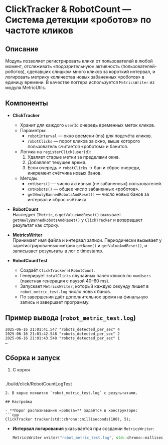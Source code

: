# ClickTracker & RobotCount — Система детекции «роботов» по частоте кликов

## Описание  
Модуль позволяет регистрировать клики от пользователей в любой момент, отслеживать «подозрительную» активность (пользователей-роботов), сделавших слишком много кликов за короткий интервал, и логировать метрику количества новых забаненных «роботов» в единицу времени. В качестве логгера используется `MetricsWriter` из модуля MetricUtils.

## Компоненты

- **ClickTracker**  
  - Хранит для каждого `userId` очередь временных меток кликов.  
  - Параметры:  
    - `robotInterval` — окно времени (ms) для подсчёта кликов.  
    - `robotClicks` — порог кликов за окно, выше которого пользователь считается «роботом» и банится.  
  - Логика на `registerClick(userId)`:  
    1. Удаляет старые метки за пределами окна.  
    2. Добавляет текущее время.  
    3. Если очередь ≥ `robotClicks` → бан и сброс очереди, инкремент счётчика новых банов.  
  - Методы:  
    - `cntUsers()` — число активных (не забаненных) пользователей.  
    - `cntRobots()` — общее число забаненных «роботов».  
    - `getNewlyBannedRobotsAndReset()` — число новых банов за интервал и сброс счётчика.  

- **RobotCount**  
  Наследует `IMetric`, в `getValueAndReset()` вызывает `getNewlyBannedRobotsAndReset()` у `ClickTracker` и возвращает результат как строку.

- **MetricsWriter**  
  Принимает имя файла и интервал записи. Периодически вызывает у зарегистрированных метрик `getName()` и `getValueAndReset()`, и записывает результаты в лог с timestamp.

- **RobotCountTest**  
  - Создаёт `ClickTracker` и `RobotCount`.  
  - Генерирует `totalClicks` случайных пачек кликов по `numUsers` (пакетная генерация с паузой 40–60 ms).  
  - Запускает `MetricsWriter`, который каждую секунду пишет в `robot_metric_test.log` число новых банов.  
  - По завершении даёт дополнительное время на финальную запись и завершает программу.

## Пример вывода (`robot_metric_test.log`)  
```text
2025-06-16 21:01:41.547 "robots_detected_per_sec" 4
2025-06-16 21:01:42.548 "robots_detected_per_sec" 2
2025-06-16 21:01:43.548 "robots_detected_per_sec" 1
…
```

## Сборка и запуск


1. С корня
   ```bash
  ./build/click/RobotCountLogTest 
   ```
2. В корне появится `robot_metric_test.log` с результатами.

## Настройка

- **Порог распознавания «робота»** задаётся в конструкторе:
  ```cpp
  ClickTracker tracker(std::chrono::milliseconds(100), 5);
  ```
- **Интервал логирования** указывается при создании `MetricsWriter`:
  ```cpp
  MetricsWriter writer("robot_metric_test.log", std::chrono::milliseconds(1000));
  ```